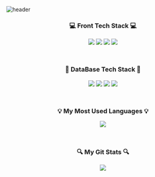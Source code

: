 ![header](https://capsule-render.vercel.app/api?type=waving&color=auto&height=200&section=header&text=Welcome%20to%20Jay's%20GitHub!%20🥳&fontSize=40&animation=twinkling)

<h3 align="center">💻 Front Tech Stack 💻</h3>
<p align="center">
    <img align="center" src="https://img.shields.io/badge/HTML-20232a.svg?style=for-the-badge&logo=html&logoColor=red" />
    <img align="center" src="https://img.shields.io/badge/CSS-20232a.svg?style=for-the-badge&logo=css&logoColor=yellow" />
    <img align="center" src="https://img.shields.io/badge/React-20232a.svg?style=for-the-badge&logo=react&logoColor=61DAFB" />
    <img align="center" src="https://img.shields.io/badge/TypeScript-20232a.svg?style=for-the-badge&logo=typescript&logoColor=61DAFB" />
</p>
<br/>

<h3 align="center">💾 DataBase Tech Stack 💾</h3>
<p align="center">
    <img align="center" src="https://img.shields.io/badge/react-20232a.svg?style=for-the-badge&logo=react&logoColor=61DAFB" />
    <img align="center" src="https://img.shields.io/badge/react-20232a.svg?style=for-the-badge&logo=react&logoColor=61DAFB" />
    <img align="center" src="https://img.shields.io/badge/react-20232a.svg?style=for-the-badge&logo=react&logoColor=61DAFB" />
    <img align="center" src="https://img.shields.io/badge/react-20232a.svg?style=for-the-badge&logo=react&logoColor=61DAFB" />
</p>
<br/>

<h3 align="center">💡 My Most Used Languages 💡</h3>
<p align="center">
  <a href="https://github.com/jiwoopark727">
    <img align="center" src="https://github-readme-stats.vercel.app/api/top-langs/?username=jiwoopark727&layout=compact&show_icons=true&show_owner=true&hide_title=false&theme=radical&hide=java" />
  </a>
</p>
<br/>

<h3 align="center">🔍 My Git Stats 🔍</h3>
<p align="center">
  <a href="https://github.com/jiwoopark727">
    <img align="center" src="https://github-readme-stats.vercel.app/api?username=jiwoopark727&hide=${가릴항목}&hide_title=${타이틀숨김}&show_icons=true&include_all_commits=false&theme=radical" />
  </a>
</p>


<!--
**jiwoopark727/jiwoopark727** is a ✨ _special_ ✨ repository because its `README.md` (this file) appears on your GitHub profile.

Here are some ideas to get you started:

- 🔭 I’m currently working on ...
- 🌱 I’m currently learning ...
- 👯 I’m looking to collaborate on ...
- 🤔 I’m looking for help with ...
- 💬 Ask me about ...
- 📫 How to reach me: ...
- 😄 Pronouns: ...
- ⚡ Fun fact: ...
-->
